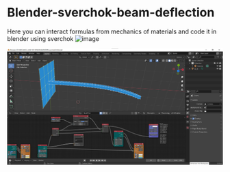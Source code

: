 # Blender-sverchok-beam-deflection
Here you can interact formulas from mechanics of materials and code it in blender using sverchok
![image](https://github.com/C73150N/Blender-sverchok-beam-deflection/blob/main/Screenshot%202022-08-08%20092005.png)
<center>
<img src=Screenshot%202022-08-08%20092005.png width="700">
</center>
